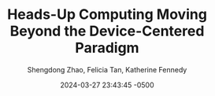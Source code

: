 ---
layout: blog
title: "Heads-Up Computing Moving Beyond the Device-Centered Paradigm"
image: /assets/blog/截圖-2024-02-21-下午10.16.07.png
description: 
keywords: 
date:  2024-03-27 23:43:45 -0500
published: true
author: Shengdong Zhao, Felicia Tan, Katherine Fennedy
category: Publications
pdf-link: /assets/blog/3571722.pdf
page-link:
video-link:
---